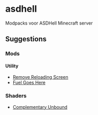 # asdhell
Modpacks voor ASDHell Minecraft server

## Suggestions

### Mods

#### Utility

- [Remove Reloading Screen](https://www.curseforge.com/minecraft/mc-mods/rrls)
- [Fuel Goes Here](https://www.curseforge.com/minecraft/mc-mods/fuelgoeshere)

### Shaders

- [Complementary Unbound](https://www.curseforge.com/minecraft/shaders/complementary-unbound)
